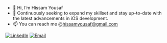 - 👋 Hi, I’m Hissam Yousaf
- 👀 Continuously seeking to expand my skillset and stay up-to-date with the latest advancements in iOS development.
- 📫 You can reach me @hissamyousaf@gmail.com

[![LinkedIn](https://img.shields.io/badge/-LinkedIn-black.svg?style=flat-square&logo=linkedin&colorB=555)](https://www.linkedin.com/in/hissamyousaf/)
[![Email](https://img.shields.io/badge/-Email-black.svg?style=flat-square&logo=envelope&colorB=555)](mailto:hissamyousaf@gmail.com?subject=Hello👋&body=Sent%20from%20Github)

<!---
hissamyousafmms/hissamyousafmms is a ✨ special ✨ repository because its `README.md` (this file) appears on your GitHub profile.
You can click the Preview link to take a look at your changes.
--->
